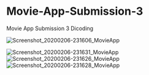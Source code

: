 # Movie-App-Submission-3
Movie App Submission 3 Dicoding


![Screenshot_20200206-231606_MovieApp](https://user-images.githubusercontent.com/12223570/73957772-7437d100-4939-11ea-9cf9-d110bd89aee7.jpg)

![Screenshot_20200206-231631_MovieApp](https://user-images.githubusercontent.com/12223570/73958087-f45e3680-4939-11ea-883f-7d91b2de8198.jpg)
![Screenshot_20200206-231626_MovieApp](https://user-images.githubusercontent.com/12223570/73958155-148df580-493a-11ea-83bf-6b6ad93761dc.jpg)
![Screenshot_20200206-231628_MovieApp](https://user-images.githubusercontent.com/12223570/73958203-28395c00-493a-11ea-81ee-de7ba1e57fed.jpg)
